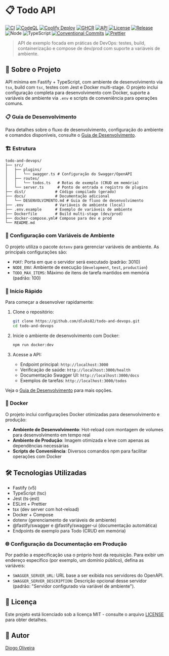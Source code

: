 # 📋 Todo API

[![CI](https://github.com/dluks82/todo-and-devops/actions/workflows/ci.yml/badge.svg?branch=main)](https://github.com/dluks82/todo-and-devops/actions/workflows/ci.yml)
[![CodeQL](https://github.com/dluks82/todo-and-devops/actions/workflows/codeql.yml/badge.svg?branch=main)](https://github.com/dluks82/todo-and-devops/actions/workflows/codeql.yml)
[![Coolify Deploy](https://github.com/dluks82/todo-and-devops/actions/workflows/coolify-deploy.yml/badge.svg?branch=main)](https://github.com/dluks82/todo-and-devops/actions/workflows/coolify-deploy.yml)
[![GHCR](https://img.shields.io/badge/ghcr.io%2Fdluks82%2Ftodo--and--devops--api-available-blue?logo=github)](https://github.com/dluks82?tab=packages&repo_name=todo-and-devops)
[![API](https://img.shields.io/website?url=https%3A%2F%2Fapi-todoanddevops.11051982.xyz%2Fhealth&label=API&up_message=online&down_message=offline)](https://api-todoanddevops.11051982.xyz/health)
[![License](https://img.shields.io/github/license/dluks82/todo-and-devops)](LICENSE)
[![Release](https://img.shields.io/github/v/tag/dluks82/todo-and-devops?label=release&sort=semver)](https://github.com/dluks82/todo-and-devops/tags)
![Node](https://img.shields.io/badge/node-20%2B-339933?logo=node.js&logoColor=white)
![TypeScript](https://img.shields.io/badge/TypeScript-5.x-3178C6?logo=typescript&logoColor=white)
[![Conventional Commits](https://img.shields.io/badge/Conventional%20Commits-1.0.0-orange.svg)](https://conventionalcommits.org)
[![Prettier](https://img.shields.io/badge/code%20style-prettier-ff69b4.svg)](https://prettier.io)

> API de exemplo focada em práticas de DevOps: testes, build, containerização e compose de dev/prod com suporte a variáveis de ambiente.

## 🚀 Sobre o Projeto

API mínima em Fastify + TypeScript, com ambiente de desenvolvimento via `tsx`, build com `tsc`, testes com Jest e Docker multi-stage. O projeto inclui configuração completa para desenvolvimento com Docker, suporte a variáveis de ambiente via `.env` e scripts de conveniência para operações comuns.

### 📋 Guia de Desenvolvimento

Para detalhes sobre o fluxo de desenvolvimento, configuração do ambiente e comandos disponíveis, consulte o [Guia de Desenvolvimento](docs/DESENVOLVIMENTO.md).

### 🏗️ Estrutura

```code
todo-and-devops/
├── src/
│   ├── plugins/
│   │   └── swagger.ts # Configuração do Swagger/OpenAPI
│   ├── routes/
│   │   └── todos.ts   # Rotas de exemplo (CRUD em memória)
│   └── server.ts      # Ponto de entrada e registro de plugins
├── dist/             # Código compilado (gerado)
├── docs/             # Documentação adicional
│   └── DESENVOLVIMENTO.md # Guia de fluxo de desenvolvimento
├── .env              # Variáveis de ambiente (local)
├── .env.example      # Exemplo de variáveis de ambiente
├── Dockerfile        # Build multi-stage (dev/prod)
├── docker-compose.yml# Compose para dev e prod
└── README.md
```

### 🔧 Configuração com Variáveis de Ambiente

O projeto utiliza o pacote `dotenv` para gerenciar variáveis de ambiente. As principais configurações são:

- `PORT`: Porta em que o servidor será executado (padrão: 3010)
- `NODE_ENV`: Ambiente de execução (`development`, `test`, `production`)
- `TODO_MAX_ITEMS`: Máximo de itens de tarefa mantidos em memória (padrão: 100)

### 🚀 Início Rápido

Para começar a desenvolver rapidamente:

1. Clone o repositório:

   ```bash
   git clone https://github.com/dluks82/todo-and-devops.git
   cd todo-and-devops
   ```

2. Inicie o ambiente de desenvolvimento com Docker:

   ```bash
   npm run docker:dev
   ```

3. Acesse a API:
   - Endpoint principal: `http://localhost:3000`
   - Verificação de saúde: `http://localhost:3000/health`
   - Documentação Swagger UI: `http://localhost:3000/docs`
   - Exemplos de tarefas: `http://localhost:3000/todos`

Veja o [Guia de Desenvolvimento](docs/DESENVOLVIMENTO.md) para mais opções.

### 🐳 Docker

O projeto inclui configurações Docker otimizadas para desenvolvimento e produção:

- **Ambiente de Desenvolvimento**: Hot-reload com montagem de volumes para desenvolvimento em tempo real
- **Ambiente de Produção**: Imagem otimizada e leve com apenas as dependências necessárias
- **Scripts de Conveniência**: Diversos comandos npm para facilitar operações com Docker

## 🛠️ Tecnologias Utilizadas

- Fastify (v5)
- TypeScript (tsc)
- Jest (ts-jest)
- ESLint + Prettier
- tsx (dev server com hot-reload)
- Docker + Compose
- dotenv (gerenciamento de variáveis de ambiente)
- @fastify/swagger e @fastify/swagger-ui (documentação automática)
- Endpoints de exemplo para Todo (CRUD em memória)

### 🌐 Configuração da Documentação em Produção

Por padrão a especificação usa o próprio host da requisição. Para exibir um endereço específico (por exemplo, um domínio público), defina as variáveis:

- `SWAGGER_SERVER_URL`: URL base a ser exibida nos servidores do OpenAPI.
- `SWAGGER_SERVER_DESCRIPTION`: Descrição opcional desse servidor (padrão: "Servidor configurado via variável de ambiente").

## 📄 Licença

Este projeto está licenciado sob a licença MIT - consulte o arquivo [LICENSE](LICENSE) para obter detalhes.

## 👤 Autor

[Diogo Oliveira](https://github.com/dluks82)
